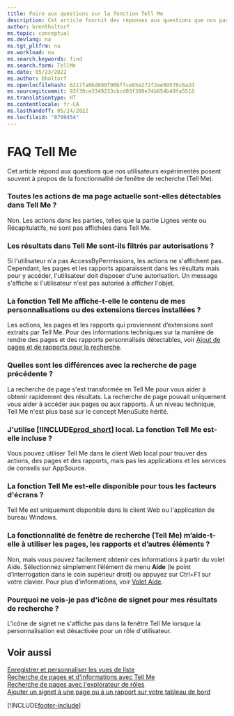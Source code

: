 ```yaml
---
title: Foire aux questions sur la fonction Tell Me
description: Cet article fournit des réponses aux questions que nos partenaires et clients posent souvent sur la fonction Tell Me.
author: brentholtorf
ms.topic: conceptual
ms.devlang: na
ms.tgt_pltfrm: na
ms.workload: na
ms.search.keywords: find
ms.search.form: TellMe
ms.date: 05/23/2022
ms.author: bholtorf
ms.openlocfilehash: 6217fa0bd800f90bffce85e272f2ee99576c6a2d
ms.sourcegitcommit: 93f30ce3349233cbcd03f300e74b654b49fa5518
ms.translationtype: HT
ms.contentlocale: fr-CA
ms.lasthandoff: 05/24/2022
ms.locfileid: "8799454"
---
```

# <a name="tell-me-faq"></a>FAQ Tell Me
Cet article répond aux questions que nos utilisateurs expérimentés posent souvent à propos de la fonctionnalité de fenêtre de recherche (Tell Me).

### <a name="are-all-actions-from-my-current-page-discoverable-in-tell-me"></a>Toutes les actions de ma page actuelle sont-elles détectables dans Tell Me ?

Non. Les actions dans les parties, telles que la partie Lignes vente ou Récapitulatifs, ne sont pas affichées dans Tell Me.

### <a name="are-the-results-in-tell-me-filtered-by-permissions"></a>Les résultats dans Tell Me sont-ils filtrés par autorisations ?

Si l'utilisateur n'a pas AccessByPermissions, les actions ne s'affichent pas. Cependant, les pages et les rapports apparaissent dans les résultats mais pour y accéder, l'utilisateur doit disposer d'une autorisation. Un message s'affiche si l'utilisateur n'est pas autorisé à afficher l'objet.

### <a name="does-tell-me-display-content-from-my-customizations-or-installed-third-party-extensions"></a>La fonction Tell Me affiche-t-elle le contenu de mes personnalisations ou des extensions tierces installées ?

Les actions, les pages et les rapports qui proviennent d’extensions sont extraits par Tell Me. Pour des informations techniques sur la manière de rendre des pages et des rapports personnalisés détectables, voir [Ajout de pages et de rapports pour la recherche](/dynamics365/business-central/dev-itpro/developer/devenv-al-menusuite-functionality).

### <a name="what-makes-this-different-from-what-was-previously-known-as-page-search"></a>Quelles sont les différences avec la recherche de page précédente ?

La recherche de page s'est transformée en Tell Me pour vous aider à obtenir rapidement des résultats. La recherche de page pouvait uniquement vous aider à accéder aux pages ou aux rapports. À un niveau technique, Tell Me n'est plus basé sur le concept MenuSuite hérité.

### <a name="i-use-on-premises-prod_short-does-that-include-tell-me"></a>J'utilise [!INCLUDE[prod_short](includes/prod_short.md)] local. La fonction Tell Me est-elle incluse ?

Vous pouvez utiliser Tell Me dans le client Web local pour trouver des actions, des pages et des rapports, mais pas les applications et les services de conseils sur AppSource.

### <a name="is-tell-me-available-for-all-form-factors"></a>La fonction Tell Me est-elle disponible pour tous les facteurs d'écrans ?

Tell Me est uniquement disponible dans le client Web ou l'application de bureau Windows.

<!-- removed in v20 because of Help pane
### Are the documentation results available in any language?
The help articles display in the language you have specified in **My Settings**, if help is available in that language.
-->

### <a name="does-tell-me-give-me-help-on-how-to-use-pages-reports-and-other-things"></a>La fonctionnalité de fenêtre de recherche (Tell Me) m’aide-t-elle à utiliser les pages, les rapports et d’autres éléments ?

Non, mais vous pouvez facilement obtenir ces informations à partir du volet Aide. Sélectionnez simplement l’élément de menu **Aide** (le point d’interrogation dans le coin supérieur droit) ou appuyez sur Ctrl+F1 sur votre clavier. Pour plus d’informations, voir [Volet Aide](product-help-and-support.md#help-pane).

### <a name="why-dont-i-see-a-bookmark-icon-for-my-search-results"></a>Pourquoi ne vois-je pas d'icône de signet pour mes résultats de recherche ?

L'icône de signet ne s'affiche pas dans la fenêtre Tell Me lorsque la personnalisation est désactivée pour un rôle d'utilisateur.


## <a name="see-also"></a>Voir aussi  
[Enregistrer et personnaliser les vues de liste](ui-views.md)  
[Recherche de pages et d'informations avec Tell Me](ui-search.md)  
[Recherche de pages avec l'explorateur de rôles](ui-role-explorer.md)  
[Ajouter un signet à une page ou à un rapport sur votre tableau de bord](ui-bookmarks.md)


[!INCLUDE[footer-include](includes/footer-banner.md)]